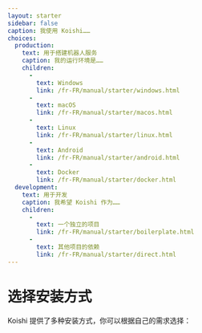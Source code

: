 ```yaml
---
layout: starter
sidebar: false
caption: 我使用 Koishi……
choices:
  production:
    text: 用于搭建机器人服务
    caption: 我的运行环境是……
    children:
      - 
        text: Windows
        link: /fr-FR/manual/starter/windows.html
      - 
        text: macOS
        link: /fr-FR/manual/starter/macos.html
      - 
        text: Linux
        link: /fr-FR/manual/starter/linux.html
      - 
        text: Android
        link: /fr-FR/manual/starter/android.html
      - 
        text: Docker
        link: /fr-FR/manual/starter/docker.html
  development:
    text: 用于开发
    caption: 我希望 Koishi 作为……
    children:
      - 
        text: 一个独立的项目
        link: /fr-FR/manual/starter/boilerplate.html
      - 
        text: 其他项目的依赖
        link: /fr-FR/manual/starter/direct.html
---
```


# 选择安装方式

Koishi 提供了多种安装方式，你可以根据自己的需求选择：
